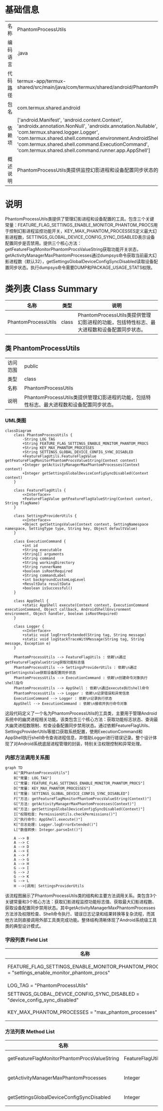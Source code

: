 # 基础信息

|      |      |
|------|------|
| 名称 | PhantomProcessUtils |
| 编码语言 | .java |
| 代码路径 | termux-app/termux-shared/src/main/java/com/termux/shared/android/PhantomProcessUtils.java |
| 包名 | com.termux.shared.android |
| 依赖项 | ['android.Manifest', 'android.content.Context', 'androidx.annotation.NonNull', 'androidx.annotation.Nullable', 'com.termux.shared.logger.Logger', 'com.termux.shared.shell.command.environment.AndroidShellEnvironment', 'com.termux.shared.shell.command.ExecutionCommand', 'com.termux.shared.shell.command.runner.app.AppShell'] |
| 概述说明 | PhantomProcessUtils类提供监控幻影进程和设备配置同步状态的工具方法。 |

# 说明

PhantomProcessUtils类提供了管理幻影进程和设备配置的工具。包含三个关键常量：FEATURE_FLAG_SETTINGS_ENABLE_MONITOR_PHANTOM_PROCS用于控制幻影进程监控功能开关，KEY_MAX_PHANTOM_PROCESSES定义最大幻影进程数，SETTINGS_GLOBAL_DEVICE_CONFIG_SYNC_DISABLED表示设备配置同步是否禁用。提供三个核心方法：getFeatureFlagMonitorPhantomProcsValueString获取功能开关状态，getActivityManagerMaxPhantomProcesses通过dumpsys命令获取当前最大幻影进程数（默认32），getSettingsGlobalDeviceConfigSyncDisabled读取设备配置同步状态。执行dumpsys命令需要DUMP和PACKAGE_USAGE_STATS权限。

# 类列表 Class Summary

| 名称   | 类型  | 说明 |
|-------|------|-------------|
| PhantomProcessUtils | class | PhantomProcessUtils类提供管理幻影进程的功能，包括特性标志、最大进程数和设备配置同步状态。 |



## 类 PhantomProcessUtils

|      |      |
|------|------|
| 访问范围 | public |
| 类型 | class |
| 名称 | PhantomProcessUtils |
| 说明 | PhantomProcessUtils类提供管理幻影进程的功能，包括特性标志、最大进程数和设备配置同步状态。 |


### UML类图

```mermaid
classDiagram
    class PhantomProcessUtils {
        -String LOG_TAG
        +String FEATURE_FLAG_SETTINGS_ENABLE_MONITOR_PHANTOM_PROCS
        +String KEY_MAX_PHANTOM_PROCESSES
        +String SETTINGS_GLOBAL_DEVICE_CONFIG_SYNC_DISABLED
        +FeatureFlagUtils.FeatureFlagValue getFeatureFlagMonitorPhantomProcsValueString(Context context)
        +Integer getActivityManagerMaxPhantomProcesses(Context context)
        +Integer getSettingsGlobalDeviceConfigSyncDisabled(Context context)
    }

    class FeatureFlagUtils {
        <<Interface>>
        +FeatureFlagValue getFeatureFlagValueString(Context context, String flagName)
    }

    class SettingsProviderUtils {
        <<Interface>>
        +Object getSettingsValue(Context context, SettingNamespace namespace, SettingType type, String key, Object defaultValue)
    }

    class ExecutionCommand {
        +int id
        +String executable
        +String[] arguments
        +String command
        +String workingDirectory
        +String runnerName
        +boolean isRootRequired
        +String commandLabel
        +int backgroundCustomLogLevel
        +ResultData resultData
        +boolean isSuccessful()
    }

    class AppShell {
        +static AppShell execute(Context context, ExecutionCommand executionCommand, Object callback, AndroidShellEnvironment environment, Object handler, boolean isRootRequired)
    }

    class Logger {
        <<Interface>>
        +static void logErrorExtended(String tag, String message)
        +static void logStackTraceWithMessage(String tag, String message, Exception e)
    }

    PhantomProcessUtils --> FeatureFlagUtils : 依赖\n通过getFeatureFlagValueString获取功能标志值
    PhantomProcessUtils --> SettingsProviderUtils : 依赖\n通过getSettingsValue获取设备配置同步状态
    PhantomProcessUtils --> ExecutionCommand : 依赖\n创建命令对象执行shell指令
    PhantomProcessUtils --> AppShell : 依赖\n通过execute执行shell命令
    PhantomProcessUtils --> Logger : 依赖\n记录错误和异常信息
    ExecutionCommand --> Logger : 依赖\n记录执行状态
    AppShell --> ExecutionCommand : 依赖\n接收并执行命令对象
```

这段代码定义了一个名为PhantomProcessUtils的工具类，主要用于管理Android系统中的幽灵进程相关功能。该类包含三个核心方法：获取功能标志状态、查询最大幽灵进程数限制、检查设备配置同步禁用状态。通过依赖FeatureFlagUtils、SettingsProviderUtils等接口获取系统配置，使用ExecutionCommand和AppShell执行shell命令查询进程信息，并借助Logger进行错误记录。整个设计体现了对Android系统底层进程管理的封装，特别关注权限控制和异常处理。


### 内部方法调用关系图

```mermaid
graph TD
    A["类PhantomProcessUtils"]
    B["常量: LOG_TAG"]
    C["常量: FEATURE_FLAG_SETTINGS_ENABLE_MONITOR_PHANTOM_PROCS"]
    D["常量: KEY_MAX_PHANTOM_PROCESSES"]
    E["常量: SETTINGS_GLOBAL_DEVICE_CONFIG_SYNC_DISABLED"]
    F["方法: getFeatureFlagMonitorPhantomProcsValueString(Context)"]
    G["方法: getActivityManagerMaxPhantomProcesses(Context)"]
    H["方法: getSettingsGlobalDeviceConfigSyncDisabled(Context)"]
    I["权限检查: PermissionUtils.checkPermissions()"]
    J["执行命令: AppShell.execute()"]
    K["日志处理: Logger.logErrorExtended()"]
    L["数值转换: Integer.parseInt()"]

    A --> B
    A --> C
    A --> D
    A --> E
    A --> F
    A --> G
    A --> H
    G --> I
    G --> J
    G --> K
    G --> L
    H -->|调用| SettingsProviderUtils
```

该流程图展示了PhantomProcessUtils类的结构和主要方法调用关系。类包含3个关键常量和3个核心方法：获取幻影进程监控功能标志值、获取最大幻影进程数、获取设备配置同步禁用状态。其中getActivityManagerMaxPhantomProcesses方法涉及权限检查、Shell命令执行、错误日志记录和结果转换等复杂流程，而其他方法则直接调用外部工具类完成功能。整体结构清晰体现了Android系统级工具类的典型设计模式。

### 字段列表 Field List

| 名称  | 类型  | 说明 |
|-------|-------|------|
| FEATURE_FLAG_SETTINGS_ENABLE_MONITOR_PHANTOM_PROCS = "settings_enable_monitor_phantom_procs" | String | 静态常量FEATURE_FLAG_SETTINGS_ENABLE_MONITOR_PHANTOM_PROCS用于监控幽灵进程。 |
| LOG_TAG = "PhantomProcessUtils" | String | 私有静态常量LOG_TAG值为"PhantomProcessUtils"。 |
| SETTINGS_GLOBAL_DEVICE_CONFIG_SYNC_DISABLED = "device_config_sync_disabled" | String | 设备配置同步禁用设置项 |
| KEY_MAX_PHANTOM_PROCESSES = "max_phantom_processes" | String | 定义常量KEY_MAX_PHANTOM_PROCESSES，值为"max_phantom_processes"。 |

### 方法列表 Method List

| 名称  | 类型  | 说明 |
|-------|-------|------|
| getFeatureFlagMonitorPhantomProcsValueString | FeatureFlagUtils.FeatureFlagValue | 获取监控幻影进程功能开关的字符串值。 |
| getActivityManagerMaxPhantomProcesses | Integer | 获取Android设备MAX_PHANTOM_PROCESSES值，需权限检查失败返回null。 |
| getSettingsGlobalDeviceConfigSyncDisabled | Integer | 获取设备配置同步禁用状态的静态方法，返回整型或空值。 |




